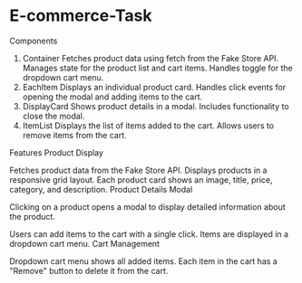 # E-commerce-Task
Components
1. Container
Fetches product data using fetch from the Fake Store API.
Manages state for the product list and cart items.
Handles toggle for the dropdown cart menu.
2. EachItem
Displays an individual product card.
Handles click events for opening the modal and adding items to the cart.
3. DisplayCard
Shows product details in a modal.
Includes functionality to close the modal.
4. ItemList
Displays the list of items added to the cart.
Allows users to remove items from the cart.

Features
Product Display

Fetches product data from the Fake Store API.
Displays products in a responsive grid layout.
Each product card shows an image, title, price, category, and description.
Product Details Modal

Clicking on a product opens a modal to display detailed information about the product.

Users can add items to the cart with a single click.
Items are displayed in a dropdown cart menu.
Cart Management

Dropdown cart menu shows all added items.
Each item in the cart has a "Remove" button to delete it from the cart.
